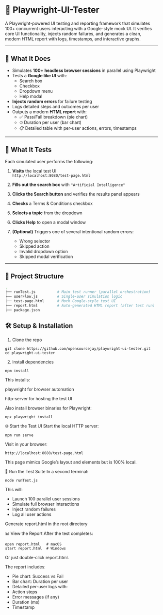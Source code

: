 # 🧪 Playwright-UI-Tester

A Playwright-powered UI testing and reporting framework that simulates 100+ concurrent users interacting with a Google-style mock UI. It verifies core UI functionality, injects random failures, and generates a clean, modern HTML report with logs, timestamps, and interactive graphs.

---

## 📌 What It Does

- Simulates **100+ headless browser sessions** in parallel using Playwright
- Tests a **Google like UI** with:
  - Search box
  - Checkbox
  - Dropdown menu
  - Help modal
- **Injects random errors** for failure testing
- Logs detailed steps and outcomes per user
- Outputs a modern **HTML report** with:
  - ✅ Pass/Fail breakdown (pie chart)
  - ⏱ Duration per user (bar chart)
  - 📋 Detailed table with per-user actions, errors, timestamps

---

## 🧪 What It Tests

Each simulated user performs the following:

1. **Visits** the local test UI  
   `http://localhost:8080/test-page.html`

2. **Fills out the search box** with `"Artificial Intelligence"`

3. **Clicks the Search button** and verifies the results panel appears

4. **Checks** a Terms & Conditions checkbox

5. **Selects a topic** from the dropdown

6. **Clicks Help** to open a modal window

7. **(Optional)** Triggers one of several intentional random errors:
   - Wrong selector
   - Skipped action
   - Invalid dropdown option
   - Skipped modal verification

---

## 📁 Project Structure

```bash
.
├── runTest.js          # Main test runner (parallel orchestration)
├── userFlow.js         # Single-user simulation logic
├── test-page.html      # Mock Google-style test UI
├── report.html         # Auto-generated HTML report (after test run)
├── package.json
```

## 🛠 Setup & Installation
1. Clone the repo
```
git clone https://github.com/opensourcejay/playwright-ui-tester.git
cd playwright-ui-tester
```
2. Install dependencies
```
npm install
```
This installs:

playwright for browser automation

http-server for hosting the test UI

Also install browser binaries for Playwright:

```
npx playwright install
```
🌐 Start the Test UI
Start the local HTTP server:

```
npm run serve
```
Visit in your browser:

```
http://localhost:8080/test-page.html
```
This page mimics Google’s layout and elements but is 100% local.

🚀 Run the Test Suite
In a second terminal:

```
node runTest.js
```
This will:

- Launch 100 parallel user sessions
- Simulate full browser interactions
- Inject random failures
- Log all user actions

Generate report.html in the root directory

📊 View the Report
After the test completes:

```
open report.html   # macOS
start report.html  # Windows
```

Or just double-click report.html.

The report includes:

- Pie chart: Success vs Fail
- Bar chart: Duration per user
- Detailed per-user logs with:
- Action steps
- Error messages (if any)
- Duration (ms)
- Timestamp

